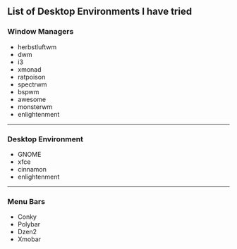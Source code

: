 ## List of Desktop Environments I have tried

### Window Managers

* herbstluftwm
* dwm
* i3
* xmonad
* ratpoison
* spectrwm
* bspwm
* awesome
* monsterwm
* enlightenment

---

### Desktop Environment


* GNOME
* xfce
* cinnamon
* enlightenment

---

### Menu Bars

* Conky
* Polybar
* Dzen2
* Xmobar
